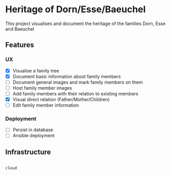 # Heritage of Dorn/Esse/Baeuchel

This project visualises and document the heritage of the families Dorn, Esse and Baeuchel 

## Features

### UX
- [x] Visualise a family tree
- [x] Document basic information about family members
- [ ] Document general images and mark family members on them
- [ ] Host family member images
- [ ] Add family members with their relation to existing members
- [x] Visual direct relation (Father/Mother/Children)
- [ ] Edit family member information

### Deployment
- [ ] Persist in database
- [ ] Ansible deployment

## Infrastructure

```plantuml

cloud 

```